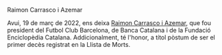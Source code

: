 Raimon Carrasco i Azemar

Avui, 19 de març de 2022, ens deixa [Raimon Carrasco i Azemar](https://ca.wikipedia.org/wiki/Raimon_Carrasco_i_Azemar), que fou president del Futbol Club Barcelona, de Banca Catalana i de la Fundació Enciclopèdia Catalana. Addicionalment, té l'honor, a títol pòstum de ser el primer decès registrat en la Llista de Morts.
